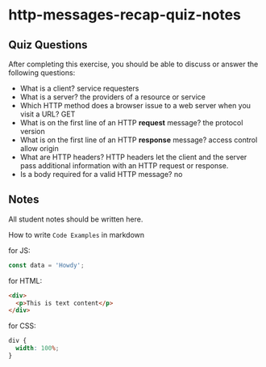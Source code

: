# http-messages-recap-quiz-notes

## Quiz Questions

After completing this exercise, you should be able to discuss or answer the following questions:

- What is a client?
  service requesters
- What is a server?
  the providers of a resource or service
- Which HTTP method does a browser issue to a web server when you visit a URL?
  GET
- What is on the first line of an HTTP **request** message?
  the protocol version
- What is on the first line of an HTTP **response** message?
  access control allow origin
- What are HTTP headers?
  HTTP headers let the client and the server pass additional information with an HTTP request or response.
- Is a body required for a valid HTTP message?
  no

## Notes

All student notes should be written here.

How to write `Code Examples` in markdown

for JS:

```javascript
const data = 'Howdy';
```

for HTML:

```html
<div>
  <p>This is text content</p>
</div>
```

for CSS:

```css
div {
  width: 100%;
}
```
